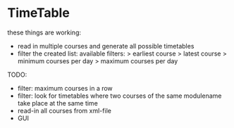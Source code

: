 # TimeTable

these things are working:

- read in multiple courses and generate all possible timetables
- filter the created list: 
	available filters:
		> earliest course
		> latest course
		> minimum courses per day
		> maximum courses per day

TODO:
- filter: maximum courses in a row
- filter: look for timetables where two courses of the same modulename take place at the same time
- read-in all courses from xml-file
- GUI